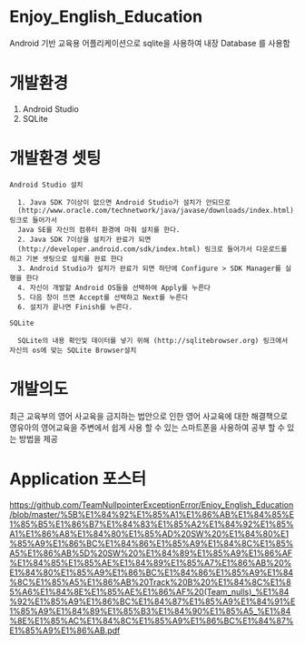 # Enjoy_English_Education
Android 기반 교육용 어플리케이션으로 sqlite을 사용하여 내장 Database 를 사용함

# 개발환경
  1. Android Studio
  2. SQLite
  
# 개발환경 셋팅
    Android Studio 설치
    
      1. Java SDK 7이상이 없으면 Android Studio가 설치가 안되므로 
      (http://www.oracle.com/technetwork/java/javase/downloads/index.html) 링크로 들어가서 
      Java SE를 자신의 컴퓨터 환경에 마춰 설치를 한다.
      2. Java SDK 7이상을 설치가 완료가 되면 
      (http://developer.android.com/sdk/index.html) 링크로 들어가서 다운로드를 하고 기본 셋팅으로 설치를 완료 한다
      3. Android Studio가 설치가 완료가 되면 하단에 Configure > SDK Manager를 실행을 한다
      4. 자신이 개발할 Android OS들을 선택하여 Apply를 누른다
      5. 다음 창이 뜨면 Accept를 선택하고 Next를 누른다
      6. 설치가 끝나면 Finish를 누른다.
      
    SQLite
    
      SQLite의 내용 확인및 데이터를 넣기 위해 (http://sqlitebrowser.org) 링크에서 자신의 os에 맞는 SQLite Browser설치
      
# 개발의도
  최근 교육부의 영어 사교육을 금지하는 법안으로 인한 영어 사교육에 대한 해결책으로 영유아의 영어교육을 주변에서 쉽게 사용 할 수 있는 스마트폰을 사용하여 공부 할 수 있는 방법을 제공

# Application 포스터
  https://github.com/TeamNullpointerExceptionError/Enjoy_English_Education/blob/master/%5B%E1%84%92%E1%85%A1%E1%86%AB%E1%84%85%E1%85%B5%E1%86%B7%E1%84%83%E1%85%A2%E1%84%92%E1%85%A1%E1%86%A8%E1%84%80%E1%85%AD%20SW%20%E1%84%80%E1%85%A9%E1%86%BC%E1%84%86%E1%85%A9%E1%84%8C%E1%85%A5%E1%86%AB%5D%20SW%20%E1%84%89%E1%85%A9%E1%86%AF%E1%84%85%E1%85%AE%E1%84%89%E1%85%A7%E1%86%AB%20%E1%84%80%E1%85%A9%E1%86%BC%E1%84%86%E1%85%A9%E1%84%8C%E1%85%A5%E1%86%AB%20Track%20B%20%E1%84%8C%E1%85%A6%E1%84%8E%E1%85%AE%E1%86%AF%20(Team_nulls)_%E1%84%92%E1%85%A9%E1%86%BC%E1%84%87%E1%85%A9%E1%84%91%E1%85%A9%E1%84%89%E1%85%B3%E1%84%90%E1%85%A5_%E1%84%8E%E1%85%AC%E1%84%8C%E1%85%A9%E1%86%BC%E1%84%87%E1%85%A9%E1%86%AB.pdf 
